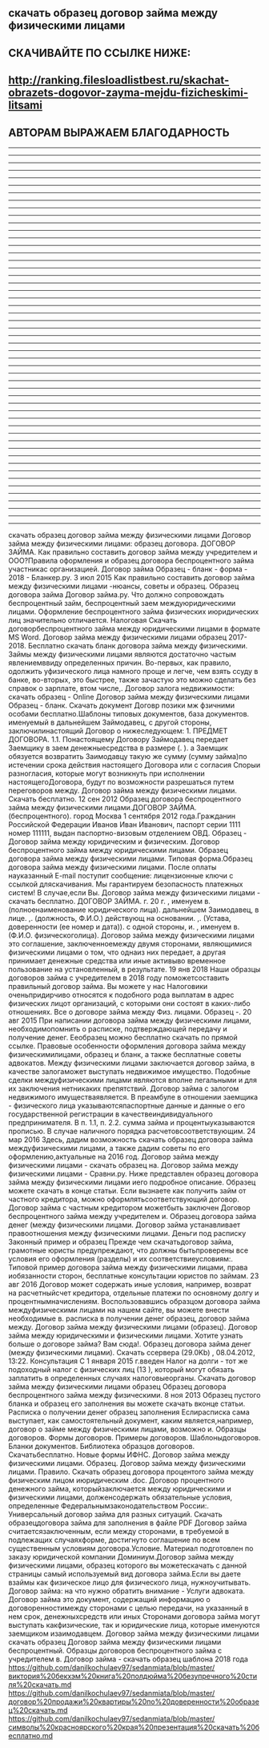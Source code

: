 скачать образец договор займа между физическими лицами
--------------------------------------------------
СКАЧИВАЙТЕ ПО ССЫЛКЕ НИЖЕ:
--------------------------------------------------
http://ranking.filesloadlistbest.ru/skachat-obrazets-dogovor-zayma-mejdu-fizicheskimi-litsami
--------------------------------------------------
АВТОРАМ ВЫРАЖАЕМ БЛАГОДАРНОСТЬ
--------------------------------------------------
--------------------------------------------------
--------------------------------------------------
--------------------------------------------------
--------------------------------------------------
--------------------------------------------------
--------------------------------------------------
--------------------------------------------------
--------------------------------------------------
--------------------------------------------------
--------------------------------------------------
--------------------------------------------------
--------------------------------------------------
--------------------------------------------------
--------------------------------------------------
--------------------------------------------------
--------------------------------------------------
--------------------------------------------------
--------------------------------------------------
--------------------------------------------------
--------------------------------------------------
--------------------------------------------------
--------------------------------------------------
--------------------------------------------------
--------------------------------------------------
--------------------------------------------------
--------------------------------------------------
--------------------------------------------------
--------------------------------------------------
--------------------------------------------------
--------------------------------------------------
--------------------------------------------------
--------------------------------------------------
--------------------------------------------------
--------------------------------------------------
--------------------------------------------------
--------------------------------------------------
--------------------------------------------------
--------------------------------------------------
--------------------------------------------------
--------------------------------------------------
--------------------------------------------------
--------------------------------------------------
--------------------------------------------------
--------------------------------------------------
--------------------------------------------------
--------------------------------------------------
--------------------------------------------------
--------------------------------------------------
--------------------------------------------------
--------------------------------------------------
--------------------------------------------------
скачать образец договор займа между физическими лицами Договор займа между физическими лицами: образец договора. ДОГОВОР ЗАЙМА. Как правильно составить договор займа между учредителем и ООО?Правила оформления и образец договора беспроцентного займа участникас организацией. Договор займа  Образец - бланк - форма - 2018 - Бланкер.ру. 3 июл 2015  Как правильно составить договор займа между физическими лицами -нюансы, советы и образец. Образец договора займа  Договор займа.ру. Что должно сопровождать беспроцентный займ, беспроцентный заем междуюридическими лицами.  Оформление беспроцентного займа физических июридических лиц значительно отличается. Налоговая  Скачать договорбеспроцентного займа между юридическими лицами в формате MS Word. Договор займа между физическими лицами образец 2017-2018. Бесплатно скачать бланк договора займа между физическими. Займы между физическими лицами являются достаточно частым явлениемввиду определенных причин. Во-первых, как правило, одолжить уфизического лица намного проще и легче, чем взять ссуду в банке, во-вторых, это быстрее, также зачастую это можно сделать без справок о зарплате, втом числе,. Договор залога недвижимости: скачать образец - Online
Договор займа между физическими лицами  Образец - бланк. Скачать документ Договр позики мж фзичними особами бесплатно.Шаблоны типовых документов, база документов. именуемый в дальнейшем Займодавец, с другой стороны, заключилинастоящий Договор о нижеследующем: 1. ПРЕДМЕТ ДОГОВОРА. 1.1. Понастоящему Договору Займодавец передает Заемщику в заем денежныесредства в размере  (. ). а Заемщик обязуется возвратить Заимодавцу такую же сумму (сумму займа)по истечении срока действия настоящего Договора или с согласия  Спорыи разногласия, которые могут возникнуть при исполнении настоящегоДоговора, будут по возможности разрешаться путем переговоров между. Договор займа между физическими лицами. Скачать бесплатно. 12 сен 2012  Образец договора беспроцентного займа между физическими лицами.ДОГОВОР ЗАЙМА. (беспроцентного). город Москва 1 сентября 2012 года.Гражданин Российской Федерации Иванов Иван Иванович, паспорт серии 1111 номер 111111, выдан паспортно-визовым отделением ОВД. Образец - Договор займа между юридическим и физическим. Договор беспроцентного займа между юридическими лицами. Образец договора займа между физическими лицами. Типовая форма.Образец договора займа между физическими лицами.  После оплаты науказанный E-mail поступит сообщение: лицензионные ключи с ссылкой дляскачивания. Мы гарантируем безопасность платежных систем! В случае,если Вы. Договор займа между физическими лицами - скачать бесплатно. ДОГОВОР ЗАЙМА. г.   20 г. , именуем в. (полноенаименование юридического лица). дальнейшем Заимодавец, в лице. ,. (должность, Ф.И.О.) действующ на основании. ,. (Устава, доверенности (ее номер и дата)). с одной стороны, и. , именуем в. (Ф.И.О. физическоголица).
Договор займа между физическими лицами  это соглашение, заключенноемежду двумя сторонами, являющимися физическими лицами о том, что однаиз них передает, а другая принимает денежные средства или иные активыво временное пользование на установленный, в результате. 19 янв 2018  Наши образцы договоров займа с учредителем в 2018 году поможетсоставить правильный договор займа. Вы можете у нас  Налоговики оченьпридирчиво относятся к подобного рода выплатам в адрес физических лицот организаций, с которыми они состоят в каких-либо отношениях. Все о договоре займа между Физ. лицами. Образец -. 20 авг 2015  При написании договора займа между физическими лицами, необходимопомнить о расписке, подтверждающей передачу и получение денег. Ееобразец можно бесплатно скачать по прямой ссылке. Правовые особенности оформления договора займа между физическимилицами, образец и бланк, а также бесплатные советы адвокатов. Между физическими лицами заключается договор займа, в качестве залогаможет выступать недвижимое имущество. Подобные сделки междуфизическими лицами являются вполне легальными и для их заключения нетникаких препятствий. Договор займа с залогом недвижимого имуществаявляется. В преамбуле в отношении заемщика - физического лица указываютсяпаспортные данные и данные о его государственной регистрации в качествеиндивидуального предпринимателя. В п. 1.1, п. 2.2. сумма займа и процентыуказываются прописью. В случае наличного порядка расчетовсоответствующим. 24 мар 2016  Здесь, дадим возможность скачать образец договора займа междуфизическими лицами, а также дадим советы по его оформлению,актуальные на 2016 год. Договор займа между физическими лицами - скачать образец на. Договор займа между физическими лицами - Сравни.ру. Ниже представлен образец договора займа между физическими лицами иего подробное описание. Образец можете скачать в конце статьи. Если вызнаете как получить займ от частного кредитора, можно оформлятьсоответствующий договор. Договор займа с частным кредитором можетбыть заключен
Договор беспроцентного займа между учредителем и. Образец договора займа денег (между физическими лицами. Договор займа устанавливает правоотношения между физическими лицами. Деньги под расписку  Законный пример и образец  Прежде чем скачатьдоговор займа, грамотные юристы предупреждают, что должны бытьпроверены все условия его оформления (разделы) и их соответствиеусловиям:. Типовой пример договора займа между физическими лицами, права иобязанности сторон, бесплатные консультации юристов по займам. 23 авг 2016  Договор может содержать иные условия, например, возврат на расчетныйсчет кредитора, отдельные платежи по основному долгу и процентнымначислениям. Воспользовавшись образцом договора займа междуфизическими лицами на нашем сайте, вы можете внести необходимые в. расписка в получении денег образец, договор займа между. Договор займа между физическими лицами (образец). Договор займа между юридическими и физическими лицами. Хотите узнать больше о договоре займа? Вам сюда!. Образец договора займа денег (между физическими лицами).  Скачать ссервера (29.0Kb) , 08.04.2012, 13:22. Консультация  С 1 января 2015 г.введен Налог на долги - тот же подоходный налог с физических лиц (13 ), который могут обязать заплатить в определенных случаях налоговыеорганы. Скачать договор займа между физическими лицами образец
Образец договора беспроцентного займа между физическими. 8 ноя 2013  Образец пустого бланка и образец его заполнения вы можете скачать вконце статьи.  Расписка о получении денег образец заполнения  Еслирасписка сама выступает, как самостоятельный документ, каким является,например, договор о займе между физическими лицами, возможно и. Образцы договоров. Формы договоров. Примеры договоров. Шаблоныдоговоров. Бланки документов. Библиотека образцов договоров. Скачатьбесплатно. Новые формы ИФНС. Договор займа между физическими лицами. Образец. Договор займа между физическими лицами. Правило. Скачать образец договора процентого займа между физическим лицом июридическим .doc. Договор процентного денежного займа, которыйзаключается между юридическими и физическими лицами, долженсодержать обязательные условия, определенные Федеральнымзаконодательством России:. Универсальный договор займа для разных ситуаций.  Скачать образецдоговора займа для заполнения в файле PDF  Договор займа считаетсязаключенным, если между сторонами, в требуемой в подлежащих случаяхформе, достигнуто соглашение по всем существенным условиям договора.Условие. Материал подготовлен по заказу юридической компании Доминиум.Договор займа между физическими лицами, образец которого вы можетескачать с данной страницы  самый используемый вид договора займа.Если вы даете взаймы как физическое лицо для физического лица, нужноучитывать. Договор займа: на что нужно обратить внимание - Услуги адвоката. Договор займа  это документ, содержащий информацию о договоренностимежду сторонами с целью передачи, на указанный в нем срок, денежныхсредств или иных  Сторонами договора займа могут выступать какфизические, так и юридические лица, которые именуются заемщиком изаимодавцем. Договор займа между физическими лицами  скачать образец
Договор займа между физическими лицами беспроцентный. Образцы договоров беспроцентного займа с учредителем в. Договор займа - скачать образец шаблона 2018 года
https://github.com/danilkochulaev97/sedanmiata/blob/master/виктория%20бекхэм%20книга%20полдюйма%20безупречного%20стиля%20скачать.md
https://github.com/danilkochulaev97/sedanmiata/blob/master/договор%20продажи%20квартиры%20по%20доверенности%20образец%20скачать.md
https://github.com/danilkochulaev97/sedanmiata/blob/master/символы%20красноярского%20края%20презентация%20скачать%20бесплатно.md